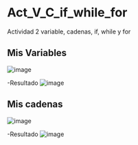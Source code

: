 # Act_V_C_if_while_for
Actividad 2 variable, cadenas, if, while y for
## Mis Variables
![image](https://github.com/user-attachments/assets/77e733b2-6cb3-4fb7-8525-7f132dc88448)

-Resultado
![image](https://github.com/user-attachments/assets/f715c144-27ba-457f-934a-a31d8d60beea)
## Mis cadenas
![image](https://github.com/user-attachments/assets/9a169afa-008c-475f-8585-98f60d5db4db)

-Resultado
![image](https://github.com/user-attachments/assets/9b86dc15-af0b-4258-a7ca-42502f78c7e8)



